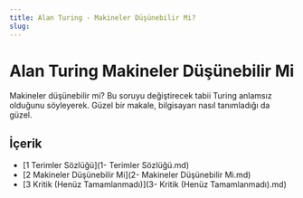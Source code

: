 ```yaml
---
title: Alan Turing - Makineler Düşünebilir Mi?
slug:
---
```


# Alan Turing Makineler Düşünebilir Mi

Makineler düşünebilir mi? Bu soruyu değiştirecek tabii Turing anlamsız olduğunu söyleyerek. Güzel bir makale, bilgisayarı nasıl tanımladığı da güzel. 



## İçerik

- [1 Terimler Sözlüğü](1- Terimler Sözlüğü.md)
- [2 Makineler Düşünebilir Mi](2- Makineler Düşünebilir Mi.md)
- [3 Kritik (Henüz Tamamlanmadı)](3- Kritik (Henüz Tamamlanmadı).md)

